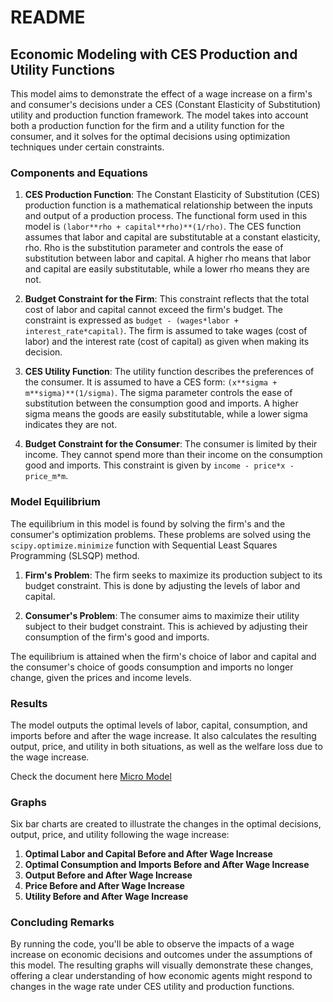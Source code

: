 # README

## Economic Modeling with CES Production and Utility Functions

This model aims to demonstrate the effect of a wage increase on a firm's and consumer's decisions under a CES (Constant Elasticity of Substitution) utility and production function framework. The model takes into account both a production function for the firm and a utility function for the consumer, and it solves for the optimal decisions using optimization techniques under certain constraints.

### Components and Equations

1. **CES Production Function**: The Constant Elasticity of Substitution (CES) production function is a mathematical relationship between the inputs and output of a production process. The functional form used in this model is `(labor**rho + capital**rho)**(1/rho)`. The CES function assumes that labor and capital are substitutable at a constant elasticity, rho. Rho is the substitution parameter and controls the ease of substitution between labor and capital. A higher rho means that labor and capital are easily substitutable, while a lower rho means they are not.

2. **Budget Constraint for the Firm**: This constraint reflects that the total cost of labor and capital cannot exceed the firm's budget. The constraint is expressed as `budget - (wages*labor + interest_rate*capital)`. The firm is assumed to take wages (cost of labor) and the interest rate (cost of capital) as given when making its decision.

3. **CES Utility Function**: The utility function describes the preferences of the consumer. It is assumed to have a CES form: `(x**sigma + m**sigma)**(1/sigma)`. The sigma parameter controls the ease of substitution between the consumption good and imports. A higher sigma means the goods are easily substitutable, while a lower sigma indicates they are not.

4. **Budget Constraint for the Consumer**: The consumer is limited by their income. They cannot spend more than their income on the consumption good and imports. This constraint is given by `income - price*x - price_m*m`.

### Model Equilibrium

The equilibrium in this model is found by solving the firm's and the consumer's optimization problems. These problems are solved using the `scipy.optimize.minimize` function with Sequential Least Squares Programming (SLSQP) method.

1. **Firm's Problem**: The firm seeks to maximize its production subject to its budget constraint. This is done by adjusting the levels of labor and capital.

2. **Consumer's Problem**: The consumer aims to maximize their utility subject to their budget constraint. This is achieved by adjusting their consumption of the firm's good and imports.

The equilibrium is attained when the firm's choice of labor and capital and the consumer's choice of goods consumption and imports no longer change, given the prices and income levels.

### Results

The model outputs the optimal levels of labor, capital, consumption, and imports before and after the wage increase. It also calculates the resulting output, price, and utility in both situations, as well as the welfare loss due to the wage increase.

Check the document here [Micro Model](https://github.com/franc703/micro_macro_models/blob/main/Micro_Macro_BCP.docx) 


### Graphs

Six bar charts are created to illustrate the changes in the optimal decisions, output, price, and utility following the wage increase:

1. **Optimal Labor and Capital Before and After Wage Increase**
2. **Optimal Consumption and Imports Before and After Wage Increase**
3. **Output Before and After Wage Increase**
4. **Price Before and After Wage Increase**
5. **Utility Before and After Wage Increase**

### Concluding Remarks

By running the code, you'll be able to observe the impacts of a wage increase on economic decisions and outcomes under the assumptions of this model. The resulting graphs will visually demonstrate these changes, offering a clear understanding of how economic agents might respond to changes in the wage rate under CES utility and production functions.
